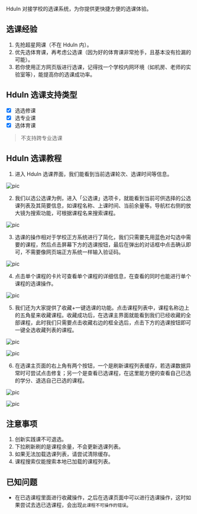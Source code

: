 HduIn 对接学校的选课系统，为你提供更快捷方便的选课体验。

## 选课经验

1. 先抢超星网课（不在 HduIn 内）。
2. 优先选体育课，再考虑公选课（因为好的体育课非常抢手，且基本没有捡漏的可能）。
3.  若你使用正方网页版进行选课，记得找一个学校内网环境（如机房、老师的实验室等），能提高你的选课成功率。

## HduIn 选课支持类型

- [x] 选选修课
- [x] 选专业课
- [x] 选体育课

> 不支持跨专业选课

## HduIn 选课教程

1. 进入 HduIn 选课界面，我们能看到当前选课轮次、选课时间等信息。

![pic](images/xk1.jpg)


2. 我们以选公选课为例，进入「公选课」选项卡，就能看到当前可供选择的公选课列表及其简要信息，如课程名称、上课时间、当前余量等。导航栏右侧的放大镜为搜索功能，可根据课程名来搜索课程。

![pic](images/xk2.jpg)


3. 选课的操作相对于学校正方系统进行了简化，我们只需要先用蓝色对勾选中需要的课程，然后点击屏幕下方的选课按钮，最后在弹出的对话框中点击确认即可，不需要像网页端正方系统一样输入验证码。

![pic](images/xk3.jpg)


4. 点击单个课程的卡片可查看单个课程的详细信息，在查看的同时也能进行单个课程的选课操作。

![pic](images/xk4.jpg)


5. 我们还为大家提供了收藏+一键选课的功能。点击课程列表中，课程名称边上的五角星来收藏课程。收藏成功后，在选课主界面就能看到我们已经收藏的全部课程，此时我们只需要点击收藏右边的框全选后，点击下方的选课按钮即可一键全选收藏列表的课程。

![pic](images/xk5.jpg)

![pic](images/xk6.jpg)


6. 在选课主页面的右上角有两个按钮，一个是刷新课程列表缓存，若选课数据异常时可尝试点击修复；另一个是查看已选课程，在这里能方便的查看自己已选的学分、退选自己已选的课程。

![pic](images/xk7.jpg)

![pic](images/xk8.jpg)

## 注意事项

1. 创新实践课不可退选。
2. 下拉刷新刷的是课程余量，不会更新选课列表。
3. 如果无法加载选课列表，请尝试清除缓存。
4. 课程搜索仅能搜索本地已加载的课程列表。

## 已知问题

- 在已选课程里面进行收藏操作，之后在选课页面中可以进行选课操作，这时如果尝试去选已选课程，会出现`此课程不可操作的错误`。
